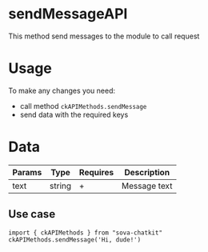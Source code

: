 # sendMessageAPI
This method send messages to the module to call request

# Usage
To make any changes you need:  
* call method `ckAPIMethods.sendMessage` 
* send data with the required keys  

# Data
| Params   | Type    | Requires | Description     |
|----------|---------|----------|-----------------|
| text     | string  | +        | Message text    |

## Use case
```
import { ckAPIMethods } from "sova-chatkit"
ckAPIMethods.sendMessage('Hi, dude!')
```
